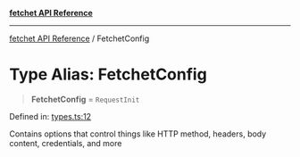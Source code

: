 [**fetchet API Reference**](../README.md)

***

[fetchet API Reference](../README.md) / FetchetConfig

# Type Alias: FetchetConfig

> **FetchetConfig** = `RequestInit`

Defined in: [types.ts:12](https://github.com/brysonbw/fetchet/blob/e48d311708960711d1b27105e9cd406984b0eda2/src/types.ts#L12)

Contains options that control things like HTTP method, headers, body content, credentials, and more
